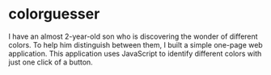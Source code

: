 # colorguesser
I have an almost 2-year-old son who is discovering the wonder of different colors. To help him distinguish between them, I built a simple one-page web application. This application uses JavaScript to identify different colors with just one click of a button.
